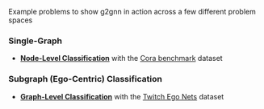Example problems to show g2gnn in action across a few different problem spaces

### Single-Graph
- **[Node-Level Classification](node-level.md)** with the <a href="https://paperswithcode.com/dataset/cora" target="_blank">Cora benchmark</a> dataset
<!-- ### Multiple Discrete Graphs
- **[Graph-Level Regression](discrete-graph.md)** with the  <a href="https://paperswithcode.com/paper/alchemy-a-quantum-chemistry-dataset-for/review/" target="_blank">QM7b</a> dataset -->
### Subgraph (Ego-Centric) Classification 
- **[Graph-Level Classification](ego-graph.md)** with the  <a href="http://snap.stanford.edu/data/twitch_ego_nets.html" target="_blank">Twitch Ego Nets</a> dataset